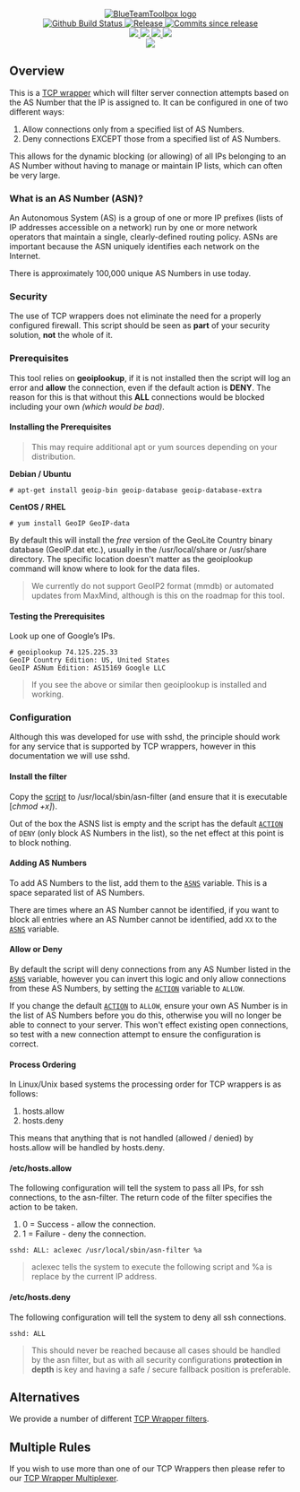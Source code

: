 <p align="center">
    <a href="https://github.com/BlueTeamToolbox/">
        <img src="https://cdn.wolfsoftware.com/assets/images/github/organisations/bluetoolbox/black-and-white-circle-256.png" alt="BlueTeamToolbox logo" />
    </a>
    <br />
    <a href="https://github.com/BlueTeamToolbox/tcp-wrapper-asn-filter/actions/workflows/pipeline.yml">
        <img src="https://img.shields.io/github/workflow/status/BlueTeamToolbox/tcp-wrapper-asn-filter/pipeline/master?style=for-the-badge" alt="Github Build Status">
    </a>
    <a href="https://github.com/BlueTeamToolbox/tcp-wrapper-asn-filter/releases/latest">
        <img src="https://img.shields.io/github/v/release/BlueTeamToolbox/tcp-wrapper-asn-filter?color=blue&label=Latest%20Release&style=for-the-badge" alt="Release">
    </a>
    <a href="https://github.com/BlueTeamToolbox/tcp-wrapper-asn-filter/releases/latest">
        <img src="https://img.shields.io/github/commits-since/BlueTeamToolbox/tcp-wrapper-asn-filter/latest.svg?color=blue&style=for-the-badge" alt="Commits since release">
    </a>
    <br />
    <a href=".github/CODE_OF_CONDUCT.md">
        <img src="https://img.shields.io/badge/Code%20of%20Conduct-blue?style=for-the-badge" />
    </a>
    <a href=".github/CONTRIBUTING.md">
        <img src="https://img.shields.io/badge/Contributing-blue?style=for-the-badge" />
    </a>
    <a href=".github/SECURITY.md">
        <img src="https://img.shields.io/badge/Report%20Security%20Concern-blue?style=for-the-badge" />
    </a>
    <a href="https://github.com/BlueTeamToolbox/tcp-wrapper-asn-filter/issues">
        <img src="https://img.shields.io/badge/Get%20Support-blue?style=for-the-badge" />
    </a>
    <br />
    <a href="https://wolfsoftware.com/">
        <img src="https://img.shields.io/badge/Created%20by%20Wolf%20Software-blue?style=for-the-badge" />
    </a>
</p>

## Overview

This is a [TCP wrapper](https://en.wikipedia.org/wiki/TCP_Wrappers) which will filter server connection attempts based on the AS Number that the IP is assigned to. It can be configured in one of two different ways:

1. Allow connections only from a specified list of AS Numbers.
1. Deny connections EXCEPT those from a specified list of AS Numbers.

This allows for the dynamic blocking (or allowing) of all IPs belonging to an AS Number without having to manage or maintain IP lists, which can often be very large.

### What is an AS Number (ASN)?

An Autonomous System (AS) is a group of one or more IP prefixes (lists of IP addresses accessible on a network) run by one or more network operators that maintain a single, clearly-defined routing policy. ASNs are important because the ASN uniquely identifies each network on the Internet.

There is approximately 100,000 unique AS Numbers in use today.

### Security

The use of TCP wrappers does not eliminate the need for a properly configured firewall. This script should be seen as **part** of your security solution, **not** the whole of it.

### Prerequisites

This tool relies on **geoiplookup**, if it is not installed then the script will log an error and **allow** the connection, even if the default action is **DENY**. The reason for this is that without this **ALL** connections would be blocked including your own *(which would be bad)*.

#### Installing the Prerequisites

> This may require additional apt or yum sources depending on your distribution.

<b>Debian / Ubuntu</b>

```shell
# apt-get install geoip-bin geoip-database geoip-database-extra
```

<b>CentOS / RHEL</b>

```shell
# yum install GeoIP GeoIP-data
```

By default this will install the *free* version of the GeoLite Country binary database (GeoIP.dat etc.), usually in the /usr/local/share or /usr/share directory. The specific location doesn't matter as the geoiplookup command will know where to look for the data files.

> We currently do not support GeoIP2 format (mmdb) or automated updates from MaxMind, although is this on the roadmap for this tool.

#### Testing the Prerequisites

Look up one of Google’s IPs.

```shell
# geoiplookup 74.125.225.33
GeoIP Country Edition: US, United States
GeoIP ASNum Edition: AS15169 Google LLC
```

> If you see the above or similar then geoiplookup is installed and working.

### Configuration

Although this was developed for use with sshd, the principle should work for any service that is supported by TCP wrappers, however in this documentation we will use sshd.

#### Install the filter

Copy the [script](src/asn-filter.sh) to /usr/local/sbin/asn-filter (and ensure that it is executable [*chmod +x]*).

Out of the box the ASNS list is empty and the script has the default [`ACTION`](src/asn-filter.sh#L29) of `DENY` (only block AS Numbers in the list), so the net effect at this point is to block nothing.

#### Adding AS Numbers

To add AS Numbers to the list, add them to the [`ASNS`](src/asn-filter.sh#L26) variable. This is a space separated list of AS Numbers.

There are times where an AS Number cannot be identified, if you want to block all entries where an AS Number cannot be identified, add `XX` to the [`ASNS`](src/asn-filter.sh#L26) variable.

#### Allow or Deny

By default the script will deny connections from any AS Number listed in the [`ASNS`](src/asn-filter.sh#L26) variable, however you can invert this logic and only allow connections from these AS Numbers, by setting the [`ACTION`](src/asn-filter.sh#L29) variable to `ALLOW`.

If you change the default [`ACTION`](src/asn-filter.sh#L29) to `ALLOW`, ensure your own AS Number is in the list of AS Numbers before you do this, otherwise you will no longer be able to connect to your server. This won't effect existing open connections, so test with a new connection attempt to ensure the configuration is correct.

#### Process Ordering

In Linux/Unix based systems the processing order for TCP wrappers is as follows:

1. hosts.allow
2. hosts.deny

This means that anything that is not handled (allowed / denied) by hosts.allow will be handled by hosts.deny.

#### /etc/hosts.allow

The following configuration will tell the system to pass all IPs, for ssh connections, to the asn-filter. The return code of the filter specifies the action to be taken.

1. 0 = Success - allow the connection.
2. 1 = Failure - deny the connection.

```shell
sshd: ALL: aclexec /usr/local/sbin/asn-filter %a 
```

> aclexec tells the system to execute the following script and %a is replace by the current IP address.

#### /etc/hosts.deny

The following configuration will tell the system to deny all ssh connections. 

```shell
sshd: ALL
```

> This should never be reached because all cases should be handled by the asn filter, but as with all security configurations **protection in depth** is key and having a safe / secure fallback position is preferable.

## Alternatives

We provide a number of different [TCP Wrapper filters](https://github.com/BlueTeamToolbox?q=in%3Aname+tcp+wrapper+filter&type=&language=).

## Multiple Rules

If you wish to use more than one of our TCP Wrappers then please refer to our [TCP Wrapper Multiplexer](https://github.com/BlueTeamToolbox/tcp-wrapper-multiplexer).
